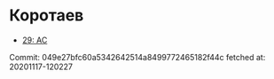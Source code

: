 # Коротаев
- [29: AC](29.md)

Commit: 049e27bfc60a5342642514a8499772465182f44c
 fetched at: 20201117-120227
